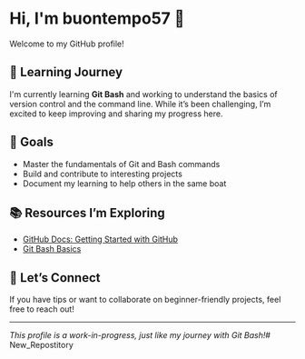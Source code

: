 # Hi, I'm buontempo57 👋

Welcome to my GitHub profile!

## 🌱 Learning Journey
I'm currently learning **Git Bash** and working to understand the basics of version control and the command line. While it’s been challenging, I’m excited to keep improving and sharing my progress here.

## 🚀 Goals
- Master the fundamentals of Git and Bash commands
- Build and contribute to interesting projects
- Document my learning to help others in the same boat

## 📚 Resources I’m Exploring
- [GitHub Docs: Getting Started with GitHub](https://docs.github.com/en/get-started)
- [Git Bash Basics](https://www.atlassian.com/git/tutorials/git-bash)

## 🤝 Let’s Connect
If you have tips or want to collaborate on beginner-friendly projects, feel free to reach out!

---

*This profile is a work-in-progress, just like my journey with Git Bash!*# New_Repostitory
